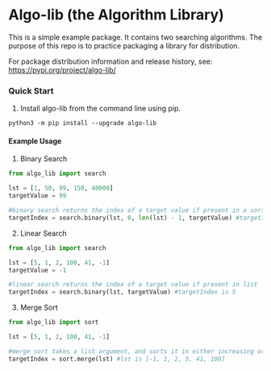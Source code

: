 # Algo-lib (the Algorithm Library)

This is a simple example package. It contains two searching algorithms. The purpose of this repo is to practice packaging a library for distribution.

For package distribution information and release history, see: https://pypi.org/project/algo-lib/ 

### Quick Start

1. Install algo-lib from the command line using pip.
```
python3 -m pip install --upgrade algo-lib
```

#### Example Usage

1. Binary Search
```python
from algo_lib import search

lst = [1, 50, 99, 150, 40000]
targetValue = 99

#binary search returns the index of a target value if present in a sorted list
targetIndex = search.binary(lst, 0, len(lst) - 1, targetValue) #targetIndex is 2
```

2. Linear Search
```python
from algo_lib import search

lst = [5, 1, 2, 100, 41, -1]
targetValue = -1

#linear search returns the index of a target value if present in list
targetIndex = search.binary(lst, targetValue) #targetIndex is 5
```

3. Merge Sort
```python
from algo_lib import sort

lst = [5, 1, 2, 100, 41, -1]

#merge sort takes a list argument, and sorts it in either increasing or decreasing order
targetIndex = sort.merge(lst) #lst is [-1, 1, 2, 5, 41, 100]
```